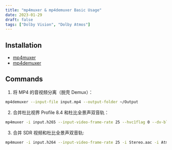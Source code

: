 ```yaml
---
title: "mp4muxer & mp4demuxer Basic Usage"
date: 2023-01-29
draft: false
tags: ["Dolby Vision", "Dolby Atmos"]
---
```


## **Installation**

- [mp4muxer](https://github.com/DolbyLaboratories/dlb_mp4base)
- [mp4demuxer](https://github.com/DolbyLaboratories/dlb_mp4demux)

## Commands

1. 将 MP4 的音视频分离（脱壳 Demux）：

```bash
mp4demuxer --input-file input.mp4 --output-folder ~/Output
```

2. 合并杜比视界 Profile 8.4 和杜比全景声双音轨：

```bash
mp4muxer -i input.h265 --input-video-frame-rate 25 --hvc1flag 0 --dv-bl-compatible-id 4 -i Stereo.aac -i Atmos.ec3 -o DolbyVision_Atmos.mp4
```

3. 合并 SDR 视频和杜比全景声双音轨:

```bash
mp4muxer -i input.h264 --input-video-frame-rate 25 -i Stereo.aac -i Atmos.ec3 -o SDR&Atmos.mp4
```